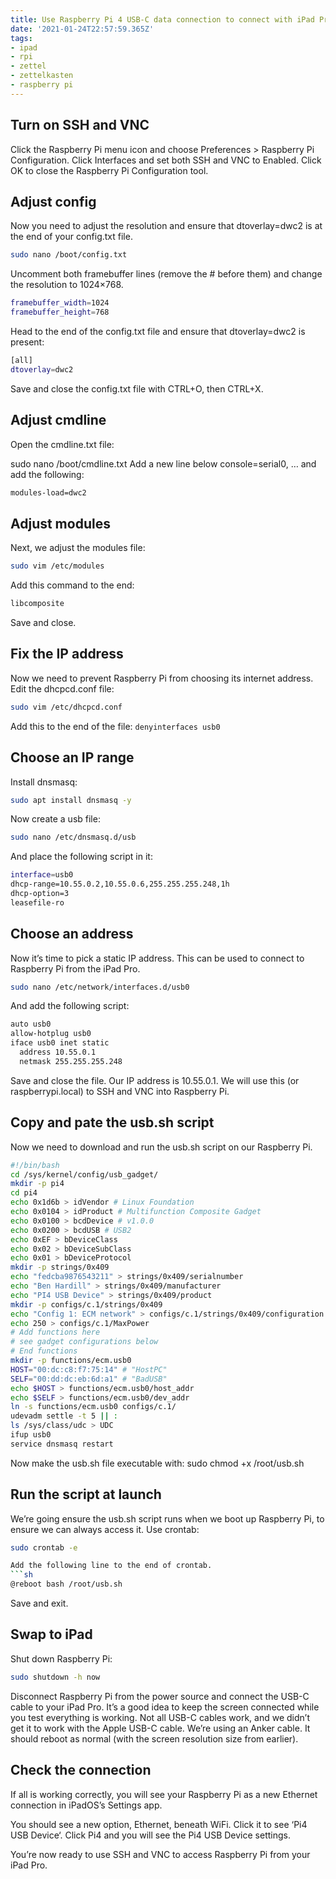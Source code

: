 ```yaml
---
title: Use Raspberry Pi 4 USB-C data connection to connect with iPad Pro
date: '2021-01-24T22:57:59.365Z'
tags:
- ipad
- rpi
- zettel
- zettelkasten
- raspberry pi
---
```

## Turn on SSH and VNC

Click the Raspberry Pi menu icon and choose Preferences > Raspberry Pi Configuration. Click Interfaces and set both SSH and VNC to Enabled. Click OK to close the Raspberry Pi Configuration tool.


## Adjust config

Now you need to adjust the resolution and ensure that dtoverlay=dwc2 is at the end of your config.txt file.
```sh
sudo nano /boot/config.txt
```

Uncomment both framebuffer lines (remove the # before them) and change the resolution to 1024×768.
```sh
framebuffer_width=1024
framebuffer_height=768
```

Head to the end of the config.txt file and ensure that dtoverlay=dwc2 is present:
```sh
[all]
dtoverlay=dwc2
```

Save and close the config.txt file with CTRL+O, then CTRL+X.


## Adjust cmdline

Open the cmdline.txt file:

sudo nano /boot/cmdline.txt
Add a new line below console=serial0, … and add the following:
```sh
modules-load=dwc2
```

## Adjust modules

Next, we adjust the modules file:
```sh
sudo vim /etc/modules
```

Add this command to the end:
```sh
libcomposite
```

Save and close.


## Fix the IP address

Now we need to prevent Raspberry Pi from choosing its internet address. Edit the dhcpcd.conf file:
```sh
sudo vim /etc/dhcpcd.conf
```

Add this to the end of the file: `denyinterfaces usb0`


## Choose an IP range

Install dnsmasq:
```sh
sudo apt install dnsmasq -y
```

Now create a usb file:
```sh
sudo nano /etc/dnsmasq.d/usb
```

And place the following script in it:
```sh
interface=usb0
dhcp-range=10.55.0.2,10.55.0.6,255.255.255.248,1h
dhcp-option=3
leasefile-ro
```

## Choose an address

Now it’s time to pick a static IP address. This can be used to connect to Raspberry Pi from the iPad Pro.
```sh
sudo nano /etc/network/interfaces.d/usb0 
```

And add the following script:
```sh
auto usb0
allow-hotplug usb0
iface usb0 inet static
  address 10.55.0.1
  netmask 255.255.255.248
```

Save and close the file. Our IP address is 10.55.0.1. We will use this (or raspberrypi.local) to SSH and VNC into Raspberry Pi.


## Copy and pate the usb.sh script

Now we need to download and run the usb.sh script on our Raspberry Pi.

```sh
#!/bin/bash
cd /sys/kernel/config/usb_gadget/
mkdir -p pi4
cd pi4
echo 0x1d6b > idVendor # Linux Foundation
echo 0x0104 > idProduct # Multifunction Composite Gadget
echo 0x0100 > bcdDevice # v1.0.0
echo 0x0200 > bcdUSB # USB2
echo 0xEF > bDeviceClass
echo 0x02 > bDeviceSubClass
echo 0x01 > bDeviceProtocol
mkdir -p strings/0x409
echo "fedcba9876543211" > strings/0x409/serialnumber
echo "Ben Hardill" > strings/0x409/manufacturer
echo "PI4 USB Device" > strings/0x409/product
mkdir -p configs/c.1/strings/0x409
echo "Config 1: ECM network" > configs/c.1/strings/0x409/configuration
echo 250 > configs/c.1/MaxPower
# Add functions here
# see gadget configurations below
# End functions
mkdir -p functions/ecm.usb0
HOST="00:dc:c8:f7:75:14" # "HostPC"
SELF="00:dd:dc:eb:6d:a1" # "BadUSB"
echo $HOST > functions/ecm.usb0/host_addr
echo $SELF > functions/ecm.usb0/dev_addr
ln -s functions/ecm.usb0 configs/c.1/
udevadm settle -t 5 || :
ls /sys/class/udc > UDC
ifup usb0
service dnsmasq restart
```
Now make the usb.sh file executable with: sudo chmod +x /root/usb.sh


## Run the script at launch

We’re going ensure the usb.sh script runs when we boot up Raspberry Pi, to ensure we can always access it. Use crontab:
```sh
sudo crontab -e

Add the following line to the end of crontab.
```sh
@reboot bash /root/usb.sh
```

Save and exit.


## Swap to iPad

Shut down Raspberry Pi:
```sh
sudo shutdown -h now
```

Disconnect Raspberry Pi from the power source and connect the USB-C cable to your iPad Pro. It’s a good idea to keep the screen connected while you test everything is working. Not all USB-C cables work, and we didn’t get it to work with the Apple USB-C cable. We’re using an Anker cable. It should reboot as normal (with the screen resolution size from earlier).


## Check the connection

If all is working correctly, you will see your Raspberry Pi as a new Ethernet connection in iPadOS’s Settings app.

You should see a new option, Ethernet, beneath WiFi. Click it to see ‘Pi4 USB Device‘. Click Pi4 and you will see the Pi4 USB Device settings.

You’re now ready to use SSH and VNC to access Raspberry Pi from your iPad Pro.